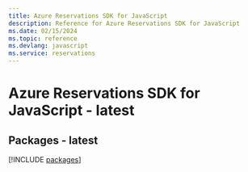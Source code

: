 ```yaml
---
title: Azure Reservations SDK for JavaScript
description: Reference for Azure Reservations SDK for JavaScript
ms.date: 02/15/2024
ms.topic: reference
ms.devlang: javascript
ms.service: reservations
---
```

# Azure Reservations SDK for JavaScript - latest
## Packages - latest
[!INCLUDE [packages](reservations-index.md)]